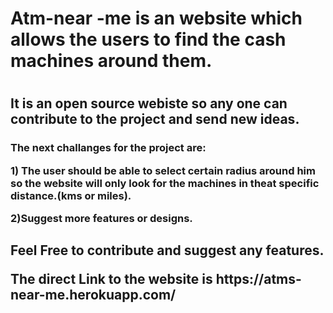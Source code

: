 <h1>Atm-near -me is an website which allows the users to find the cash machines around them.<h1>
<h2> It is an open source webiste so any one can contribute to the project and send new ideas. <h3> 
<h3>The next challanges for the project are:
<p>1) The user should be able to select certain radius around him so the website will only look for the machines in theat specific distance.(kms or miles).
<p>2)Suggest more features or designs. <h3>

<h2>
Feel Free to contribute and suggest any features.
<p>The direct Link to the website is 
https://atms-near-me.herokuapp.com/
<h2>
